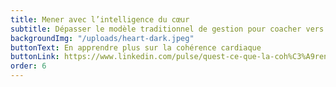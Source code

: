 ```yaml
---
title: Mener avec l’intelligence du cœur
subtitle: Dépasser le modèle traditionnel de gestion pour coacher vers l’excellence
backgroundImg: "/uploads/heart-dark.jpeg"
buttonText: En apprendre plus sur la cohérence cardiaque
buttonLink: https://www.linkedin.com/pulse/quest-ce-que-la-coh%C3%A9rence-cardiaque-nancy-bilodeau-mba/
order: 6
---
```

